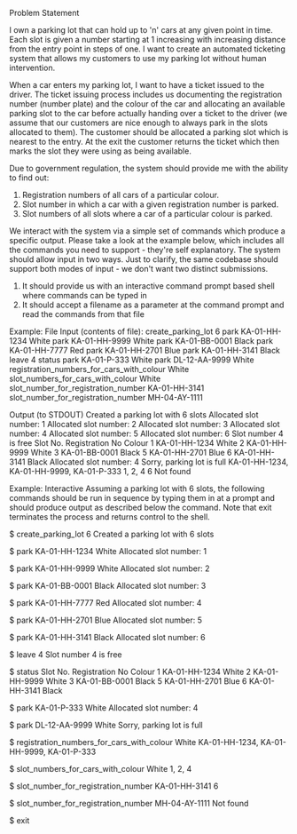﻿Problem Statement

I own a parking lot that can hold up to 'n' cars at any given point in time. Each slot is given a number starting at 1 increasing with increasing distance from the entry point in steps of one. I want to create an automated ticketing system that allows my customers to use my parking lot without human intervention.

When a car enters my parking lot, I want to have a ticket issued to the driver. The ticket issuing process includes us documenting the registration number (number plate) and the colour of the car and allocating an available parking slot to the car before actually handing over a ticket to the driver (we assume that our customers are nice enough to always park in the slots allocated to them). The customer should be allocated a parking slot which is nearest to the entry. At the exit the customer returns the ticket which then marks the slot they were using as being available.

Due to government regulation, the system should provide me with the ability to find out:

1. Registration numbers of all cars of a particular colour.
2. Slot number in which a car with a given registration number is parked.
3. Slot numbers of all slots where a car of a particular colour is parked.

We interact with the system via a simple set of commands which produce a specific output. Please take a look at the example below, which includes all the commands you need to support - they're self explanatory. The system should allow input in two ways. Just to clarify, the same codebase should support both modes of input - we don't want two distinct submissions.

1. It should provide us with an interactive command prompt based shell where commands can be typed in
2. It should accept a filename as a parameter at the command prompt and read the commands from that file

Example: File
Input (contents of file):
create_parking_lot 6
park KA-01-HH-1234 White
park KA-01-HH-9999 White
park KA-01-BB-0001 Black
park KA-01-HH-7777 Red
park KA-01-HH-2701 Blue
park KA-01-HH-3141 Black
leave 4
status
park KA-01-P-333 White
park DL-12-AA-9999 White
registration_numbers_for_cars_with_colour White
slot_numbers_for_cars_with_colour White
slot_number_for_registration_number KA-01-HH-3141
slot_number_for_registration_number MH-04-AY-1111

Output (to STDOUT)
Created a parking lot with 6 slots
Allocated slot number: 1
Allocated slot number: 2
Allocated slot number: 3
Allocated slot number: 4
Allocated slot number: 5
Allocated slot number: 6
Slot number 4 is free
Slot No. Registration No Colour
1 KA-01-HH-1234 White
2 KA-01-HH-9999 White
3 KA-01-BB-0001 Black
5 KA-01-HH-2701 Blue
6 KA-01-HH-3141 Black
Allocated slot number: 4
Sorry, parking lot is full
KA-01-HH-1234, KA-01-HH-9999, KA-01-P-333
1, 2, 4
6
Not found

Example: Interactive
Assuming a parking lot with 6 slots, the following commands should be run in sequence by typing them in at a prompt and should produce output as described below the command. Note that exit terminates the process and returns control to the shell.

$ create_parking_lot 6
Created a parking lot with 6 slots

$ park KA-01-HH-1234 White
Allocated slot number: 1

$ park KA-01-HH-9999 White
Allocated slot number: 2

$ park KA-01-BB-0001 Black
Allocated slot number: 3

$ park KA-01-HH-7777 Red
Allocated slot number: 4

$ park KA-01-HH-2701 Blue
Allocated slot number: 5

$ park KA-01-HH-3141 Black
Allocated slot number: 6

$ leave 4
Slot number 4 is free

$ status
Slot No. Registration No Colour
1 KA-01-HH-1234 White
2 KA-01-HH-9999 White
3 KA-01-BB-0001 Black
5 KA-01-HH-2701 Blue
6 KA-01-HH-3141 Black

$ park KA-01-P-333 White
Allocated slot number: 4

$ park DL-12-AA-9999 White
Sorry, parking lot is full

$ registration_numbers_for_cars_with_colour White
KA-01-HH-1234, KA-01-HH-9999, KA-01-P-333

$ slot_numbers_for_cars_with_colour White
1, 2, 4

$ slot_number_for_registration_number KA-01-HH-3141
6

$ slot_number_for_registration_number MH-04-AY-1111
Not found

$ exit